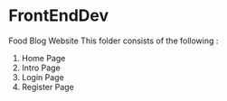 # FrontEndDev
Food Blog Website
This folder consists of the following : 

1. Home Page
2. Intro Page
3. Login Page
4. Register Page
